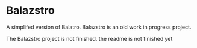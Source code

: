 # Balazstro
A simplifed version of Balatro.
Balazstro is an old work in progress project.

The Balazstro project is not finished.
the readme is not finished yet
